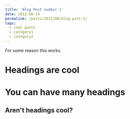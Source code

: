 ```yaml
---
title: 'Blog Post number 1'
date: 2012-08-14
permalink: /posts/2012/08/blog-post-1/
tags:
  - cool posts
  - category1
  - category2
---
```


For some reason this works. 

Headings are cool
======

You can have many headings
======

Aren't headings cool?
------